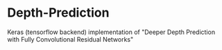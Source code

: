 # Depth-Prediction
Keras (tensorflow backend) implementation of "Deeper Depth Prediction with Fully Convolutional Residual Networks"
